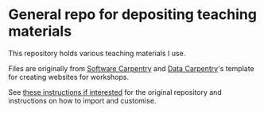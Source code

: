 # General repo for depositing teaching materials

This repository holds various teaching materials I use.

Files are originally from [Software Carpentry][swc-site] and [Data Carpentry][dc-site]'s template for creating websites for workshops.

See [these instructions if interested](https://github.com/swcarpentry/workshop-template) for the original repository and instructions on how to import and customise.


[dc-site]: http://datacarpentry.org
[swc-site]: http://software-carpentry.org
